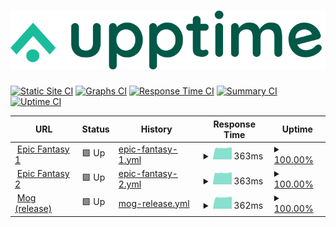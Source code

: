 # [![Upptime](./assets/logo.svg)](http://mog-status.elchronicle.io)

[![Static Site CI](https://github.com/cravemob/mog-status/workflows/Static%20Site%20CI/badge.svg)](https://github.com/cravemob/mog-status/actions?query=workflow%3A%22Static+Site+CI%22)
[![Graphs CI](https://github.com/cravemob/mog-status/workflows/Graphs%20CI/badge.svg)](https://github.com/cravemob/mog-status/actions?query=workflow%3A%22Graphs+CI%22)
[![Response Time CI](https://github.com/cravemob/mog-status/workflows/Response%20Time%20CI/badge.svg)](https://github.com/cravemob/mog-status/actions?query=workflow%3A%22Response+Time+CI%22)
[![Summary CI](https://github.com/cravemob/mog-status/workflows/Summary%20CI/badge.svg)](https://github.com/cravemob/mog-status/actions?query=workflow%3A%22Summary+CI%22)
[![Uptime CI](https://github.com/cravemob/mog-status/workflows/Uptime%20CI/badge.svg)](https://github.com/cravemob/mog-status/actions?query=workflow%3A%22Uptime+CI%22)

<!--start: status pages-->
<!-- This summary is generated by Upptime (https://github.com/upptime/upptime) -->
<!-- Do not edit this manually, your changes will be overwritten -->
<!-- prettier-ignore -->
| URL | Status | History | Response Time | Uptime |
| --- | ------ | ------- | ------------- | ------ |
| <img alt="" src="https://favicons.githubusercontent.com/3.34.157.104" height="13"> [Epic Fantasy 1](http://3.34.157.104:20000/ping) | 🟩 Up | [epic-fantasy-1.yml](https://github.com/Cravemob/mog-status/commits/HEAD/history/epic-fantasy-1.yml) | <details><summary><img alt="Response time graph" src="./graphs/epic-fantasy-1/response-time-week.png" height="20"> 363ms</summary><br><a href="https://mog-status.elchronicle.io/history/epic-fantasy-1"><img alt="Response time 362" src="https://img.shields.io/endpoint?url=https%3A%2F%2Fraw.githubusercontent.com%2FCravemob%2Fmog-status%2FHEAD%2Fapi%2Fepic-fantasy-1%2Fresponse-time.json"></a><br><a href="https://mog-status.elchronicle.io/history/epic-fantasy-1"><img alt="24-hour response time 362" src="https://img.shields.io/endpoint?url=https%3A%2F%2Fraw.githubusercontent.com%2FCravemob%2Fmog-status%2FHEAD%2Fapi%2Fepic-fantasy-1%2Fresponse-time-day.json"></a><br><a href="https://mog-status.elchronicle.io/history/epic-fantasy-1"><img alt="7-day response time 363" src="https://img.shields.io/endpoint?url=https%3A%2F%2Fraw.githubusercontent.com%2FCravemob%2Fmog-status%2FHEAD%2Fapi%2Fepic-fantasy-1%2Fresponse-time-week.json"></a><br><a href="https://mog-status.elchronicle.io/history/epic-fantasy-1"><img alt="30-day response time 362" src="https://img.shields.io/endpoint?url=https%3A%2F%2Fraw.githubusercontent.com%2FCravemob%2Fmog-status%2FHEAD%2Fapi%2Fepic-fantasy-1%2Fresponse-time-month.json"></a><br><a href="https://mog-status.elchronicle.io/history/epic-fantasy-1"><img alt="1-year response time 362" src="https://img.shields.io/endpoint?url=https%3A%2F%2Fraw.githubusercontent.com%2FCravemob%2Fmog-status%2FHEAD%2Fapi%2Fepic-fantasy-1%2Fresponse-time-year.json"></a></details> | <details><summary><a href="https://mog-status.elchronicle.io/history/epic-fantasy-1">100.00%</a></summary><a href="https://mog-status.elchronicle.io/history/epic-fantasy-1"><img alt="All-time uptime 100.00%" src="https://img.shields.io/endpoint?url=https%3A%2F%2Fraw.githubusercontent.com%2FCravemob%2Fmog-status%2FHEAD%2Fapi%2Fepic-fantasy-1%2Fuptime.json"></a><br><a href="https://mog-status.elchronicle.io/history/epic-fantasy-1"><img alt="24-hour uptime 100.00%" src="https://img.shields.io/endpoint?url=https%3A%2F%2Fraw.githubusercontent.com%2FCravemob%2Fmog-status%2FHEAD%2Fapi%2Fepic-fantasy-1%2Fuptime-day.json"></a><br><a href="https://mog-status.elchronicle.io/history/epic-fantasy-1"><img alt="7-day uptime 100.00%" src="https://img.shields.io/endpoint?url=https%3A%2F%2Fraw.githubusercontent.com%2FCravemob%2Fmog-status%2FHEAD%2Fapi%2Fepic-fantasy-1%2Fuptime-week.json"></a><br><a href="https://mog-status.elchronicle.io/history/epic-fantasy-1"><img alt="30-day uptime 100.00%" src="https://img.shields.io/endpoint?url=https%3A%2F%2Fraw.githubusercontent.com%2FCravemob%2Fmog-status%2FHEAD%2Fapi%2Fepic-fantasy-1%2Fuptime-month.json"></a><br><a href="https://mog-status.elchronicle.io/history/epic-fantasy-1"><img alt="1-year uptime 100.00%" src="https://img.shields.io/endpoint?url=https%3A%2F%2Fraw.githubusercontent.com%2FCravemob%2Fmog-status%2FHEAD%2Fapi%2Fepic-fantasy-1%2Fuptime-year.json"></a></details>
| <img alt="" src="https://favicons.githubusercontent.com/3.35.94.253" height="13"> [Epic Fantasy 2](http://3.35.94.253:20000/ping) | 🟩 Up | [epic-fantasy-2.yml](https://github.com/Cravemob/mog-status/commits/HEAD/history/epic-fantasy-2.yml) | <details><summary><img alt="Response time graph" src="./graphs/epic-fantasy-2/response-time-week.png" height="20"> 363ms</summary><br><a href="https://mog-status.elchronicle.io/history/epic-fantasy-2"><img alt="Response time 361" src="https://img.shields.io/endpoint?url=https%3A%2F%2Fraw.githubusercontent.com%2FCravemob%2Fmog-status%2FHEAD%2Fapi%2Fepic-fantasy-2%2Fresponse-time.json"></a><br><a href="https://mog-status.elchronicle.io/history/epic-fantasy-2"><img alt="24-hour response time 356" src="https://img.shields.io/endpoint?url=https%3A%2F%2Fraw.githubusercontent.com%2FCravemob%2Fmog-status%2FHEAD%2Fapi%2Fepic-fantasy-2%2Fresponse-time-day.json"></a><br><a href="https://mog-status.elchronicle.io/history/epic-fantasy-2"><img alt="7-day response time 363" src="https://img.shields.io/endpoint?url=https%3A%2F%2Fraw.githubusercontent.com%2FCravemob%2Fmog-status%2FHEAD%2Fapi%2Fepic-fantasy-2%2Fresponse-time-week.json"></a><br><a href="https://mog-status.elchronicle.io/history/epic-fantasy-2"><img alt="30-day response time 361" src="https://img.shields.io/endpoint?url=https%3A%2F%2Fraw.githubusercontent.com%2FCravemob%2Fmog-status%2FHEAD%2Fapi%2Fepic-fantasy-2%2Fresponse-time-month.json"></a><br><a href="https://mog-status.elchronicle.io/history/epic-fantasy-2"><img alt="1-year response time 361" src="https://img.shields.io/endpoint?url=https%3A%2F%2Fraw.githubusercontent.com%2FCravemob%2Fmog-status%2FHEAD%2Fapi%2Fepic-fantasy-2%2Fresponse-time-year.json"></a></details> | <details><summary><a href="https://mog-status.elchronicle.io/history/epic-fantasy-2">100.00%</a></summary><a href="https://mog-status.elchronicle.io/history/epic-fantasy-2"><img alt="All-time uptime 100.00%" src="https://img.shields.io/endpoint?url=https%3A%2F%2Fraw.githubusercontent.com%2FCravemob%2Fmog-status%2FHEAD%2Fapi%2Fepic-fantasy-2%2Fuptime.json"></a><br><a href="https://mog-status.elchronicle.io/history/epic-fantasy-2"><img alt="24-hour uptime 100.00%" src="https://img.shields.io/endpoint?url=https%3A%2F%2Fraw.githubusercontent.com%2FCravemob%2Fmog-status%2FHEAD%2Fapi%2Fepic-fantasy-2%2Fuptime-day.json"></a><br><a href="https://mog-status.elchronicle.io/history/epic-fantasy-2"><img alt="7-day uptime 100.00%" src="https://img.shields.io/endpoint?url=https%3A%2F%2Fraw.githubusercontent.com%2FCravemob%2Fmog-status%2FHEAD%2Fapi%2Fepic-fantasy-2%2Fuptime-week.json"></a><br><a href="https://mog-status.elchronicle.io/history/epic-fantasy-2"><img alt="30-day uptime 100.00%" src="https://img.shields.io/endpoint?url=https%3A%2F%2Fraw.githubusercontent.com%2FCravemob%2Fmog-status%2FHEAD%2Fapi%2Fepic-fantasy-2%2Fuptime-month.json"></a><br><a href="https://mog-status.elchronicle.io/history/epic-fantasy-2"><img alt="1-year uptime 100.00%" src="https://img.shields.io/endpoint?url=https%3A%2F%2Fraw.githubusercontent.com%2FCravemob%2Fmog-status%2FHEAD%2Fapi%2Fepic-fantasy-2%2Fuptime-year.json"></a></details>
| <img alt="" src="https://favicons.githubusercontent.com/15.164.136.6" height="13"> [Mog (release)](http://15.164.136.6:30000) | 🟩 Up | [mog-release.yml](https://github.com/Cravemob/mog-status/commits/HEAD/history/mog-release.yml) | <details><summary><img alt="Response time graph" src="./graphs/mog-release/response-time-week.png" height="20"> 362ms</summary><br><a href="https://mog-status.elchronicle.io/history/mog-release"><img alt="Response time 942" src="https://img.shields.io/endpoint?url=https%3A%2F%2Fraw.githubusercontent.com%2FCravemob%2Fmog-status%2FHEAD%2Fapi%2Fmog-release%2Fresponse-time.json"></a><br><a href="https://mog-status.elchronicle.io/history/mog-release"><img alt="24-hour response time 357" src="https://img.shields.io/endpoint?url=https%3A%2F%2Fraw.githubusercontent.com%2FCravemob%2Fmog-status%2FHEAD%2Fapi%2Fmog-release%2Fresponse-time-day.json"></a><br><a href="https://mog-status.elchronicle.io/history/mog-release"><img alt="7-day response time 362" src="https://img.shields.io/endpoint?url=https%3A%2F%2Fraw.githubusercontent.com%2FCravemob%2Fmog-status%2FHEAD%2Fapi%2Fmog-release%2Fresponse-time-week.json"></a><br><a href="https://mog-status.elchronicle.io/history/mog-release"><img alt="30-day response time 357" src="https://img.shields.io/endpoint?url=https%3A%2F%2Fraw.githubusercontent.com%2FCravemob%2Fmog-status%2FHEAD%2Fapi%2Fmog-release%2Fresponse-time-month.json"></a><br><a href="https://mog-status.elchronicle.io/history/mog-release"><img alt="1-year response time 942" src="https://img.shields.io/endpoint?url=https%3A%2F%2Fraw.githubusercontent.com%2FCravemob%2Fmog-status%2FHEAD%2Fapi%2Fmog-release%2Fresponse-time-year.json"></a></details> | <details><summary><a href="https://mog-status.elchronicle.io/history/mog-release">100.00%</a></summary><a href="https://mog-status.elchronicle.io/history/mog-release"><img alt="All-time uptime 66.51%" src="https://img.shields.io/endpoint?url=https%3A%2F%2Fraw.githubusercontent.com%2FCravemob%2Fmog-status%2FHEAD%2Fapi%2Fmog-release%2Fuptime.json"></a><br><a href="https://mog-status.elchronicle.io/history/mog-release"><img alt="24-hour uptime 100.00%" src="https://img.shields.io/endpoint?url=https%3A%2F%2Fraw.githubusercontent.com%2FCravemob%2Fmog-status%2FHEAD%2Fapi%2Fmog-release%2Fuptime-day.json"></a><br><a href="https://mog-status.elchronicle.io/history/mog-release"><img alt="7-day uptime 100.00%" src="https://img.shields.io/endpoint?url=https%3A%2F%2Fraw.githubusercontent.com%2FCravemob%2Fmog-status%2FHEAD%2Fapi%2Fmog-release%2Fuptime-week.json"></a><br><a href="https://mog-status.elchronicle.io/history/mog-release"><img alt="30-day uptime 100.00%" src="https://img.shields.io/endpoint?url=https%3A%2F%2Fraw.githubusercontent.com%2FCravemob%2Fmog-status%2FHEAD%2Fapi%2Fmog-release%2Fuptime-month.json"></a><br><a href="https://mog-status.elchronicle.io/history/mog-release"><img alt="1-year uptime 66.51%" src="https://img.shields.io/endpoint?url=https%3A%2F%2Fraw.githubusercontent.com%2FCravemob%2Fmog-status%2FHEAD%2Fapi%2Fmog-release%2Fuptime-year.json"></a></details>

<!--end: status pages-->

